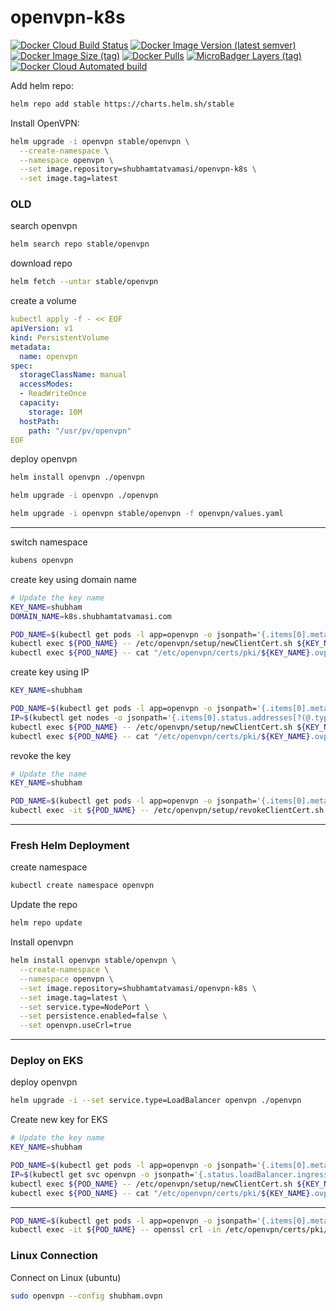 # openvpn-k8s

[![Docker Cloud Build Status](https://img.shields.io/docker/cloud/build/shubhamtatvamasi/openvpn-k8s)](https://hub.docker.com/r/shubhamtatvamasi/openvpn-k8s)
[![Docker Image Version (latest semver)](https://img.shields.io/docker/v/shubhamtatvamasi/openvpn-k8s?sort=semver)](https://hub.docker.com/r/shubhamtatvamasi/openvpn-k8s)
[![Docker Image Size (tag)](https://img.shields.io/docker/image-size/shubhamtatvamasi/openvpn-k8s/latest)](https://hub.docker.com/r/shubhamtatvamasi/openvpn-k8s)
[![Docker Pulls](https://img.shields.io/docker/pulls/shubhamtatvamasi/openvpn-k8s)](https://hub.docker.com/r/shubhamtatvamasi/openvpn-k8s)
[![MicroBadger Layers (tag)](https://img.shields.io/microbadger/layers/shubhamtatvamasi/openvpn-k8s/latest)](https://hub.docker.com/r/shubhamtatvamasi/openvpn-k8s)
[![Docker Cloud Automated build](https://img.shields.io/docker/cloud/automated/shubhamtatvamasi/openvpn-k8s)](https://hub.docker.com/r/shubhamtatvamasi/openvpn-k8s)

Add helm repo:
```bash
helm repo add stable https://charts.helm.sh/stable
```

Install OpenVPN:
```bash
helm upgrade -i openvpn stable/openvpn \
  --create-namespace \
  --namespace openvpn \
  --set image.repository=shubhamtatvamasi/openvpn-k8s \
  --set image.tag=latest
```

### OLD

search openvpn
```bash
helm search repo stable/openvpn
```

download repo
```bash
helm fetch --untar stable/openvpn
```

create a volume
```yaml
kubectl apply -f - << EOF
apiVersion: v1
kind: PersistentVolume
metadata:
  name: openvpn
spec:
  storageClassName: manual
  accessModes:
  - ReadWriteOnce
  capacity:
    storage: 10M
  hostPath:
    path: "/usr/pv/openvpn"
EOF
```

deploy openvpn
```bash
helm install openvpn ./openvpn

helm upgrade -i openvpn ./openvpn

helm upgrade -i openvpn stable/openvpn -f openvpn/values.yaml
```
---

switch namespace
```bash
kubens openvpn
```

create key using domain name
```bash
# Update the key name
KEY_NAME=shubham
DOMAIN_NAME=k8s.shubhamtatvamasi.com

POD_NAME=$(kubectl get pods -l app=openvpn -o jsonpath='{.items[0].metadata.name}')
kubectl exec ${POD_NAME} -- /etc/openvpn/setup/newClientCert.sh ${KEY_NAME} ${DOMAIN_NAME}
kubectl exec ${POD_NAME} -- cat "/etc/openvpn/certs/pki/${KEY_NAME}.ovpn" > ${KEY_NAME}.ovpn
```

create key using IP
```bash
KEY_NAME=shubham

POD_NAME=$(kubectl get pods -l app=openvpn -o jsonpath='{.items[0].metadata.name}')
IP=$(kubectl get nodes -o jsonpath='{.items[0].status.addresses[?(@.type=="ExternalIP")].address}')
kubectl exec ${POD_NAME} -- /etc/openvpn/setup/newClientCert.sh ${KEY_NAME} ${IP}
kubectl exec ${POD_NAME} -- cat "/etc/openvpn/certs/pki/${KEY_NAME}.ovpn" > ${KEY_NAME}.ovpn
```

revoke the key
```bash
# Update the name
KEY_NAME=shubham

POD_NAME=$(kubectl get pods -l app=openvpn -o jsonpath='{.items[0].metadata.name}')
kubectl exec -it ${POD_NAME} -- /etc/openvpn/setup/revokeClientCert.sh ${KEY_NAME}
```
---

### Fresh Helm Deployment

create namespace 
```bash
kubectl create namespace openvpn
```

Update the repo
```bash
helm repo update
```

Install openvpn
```bash
helm install openvpn stable/openvpn \
  --create-namespace \
  --namespace openvpn \
  --set image.repository=shubhamtatvamasi/openvpn-k8s \
  --set image.tag=latest \
  --set service.type=NodePort \
  --set persistence.enabled=false \
  --set openvpn.useCrl=true
```
---

### Deploy on EKS

deploy openvpn
```bash
helm upgrade -i --set service.type=LoadBalancer openvpn ./openvpn
```

Create new key for EKS
```bash
# Update the key name
KEY_NAME=shubham

POD_NAME=$(kubectl get pods -l app=openvpn -o jsonpath='{.items[0].metadata.name}')
IP=$(kubectl get svc openvpn -o jsonpath='{.status.loadBalancer.ingress[0].hostname}')
kubectl exec ${POD_NAME} -- /etc/openvpn/setup/newClientCert.sh ${KEY_NAME} ${IP}
kubectl exec ${POD_NAME} -- cat "/etc/openvpn/certs/pki/${KEY_NAME}.ovpn" > ${KEY_NAME}.ovpn
```
---

```bash
POD_NAME=$(kubectl get pods -l app=openvpn -o jsonpath='{.items[0].metadata.name}')
kubectl exec -it ${POD_NAME} -- openssl crl -in /etc/openvpn/certs/pki/crl.pem -text -noout
```

### Linux Connection

Connect on Linux (ubuntu)
```bash
sudo openvpn --config shubham.ovpn
```

